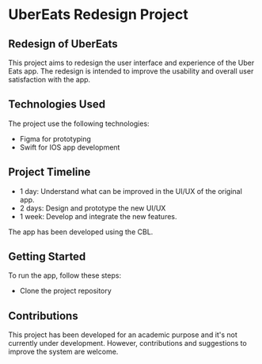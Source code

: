 # UberEats Redesign Project

## Redesign of UberEats

This project aims to redesign the user interface and experience of the Uber Eats app.
The redesign is intended to improve the usability and overall user satisfaction with the app.

## Technologies Used

The project use the following technologies:
- Figma for prototyping
- Swift for IOS app development

## Project Timeline

- 1 day: Understand what can be improved in the UI/UX of the original app.
- 2 days: Design and prototype the new UI/UX
- 1 week: Develop and integrate the new features.

The app has been developed using the CBL.

## Getting Started
To run the app, follow these steps:
- Clone the project repository

## Contributions
This project has been developed for an academic purpose and it's not currently under development. 
However, contributions and suggestions to improve the system are welcome.
